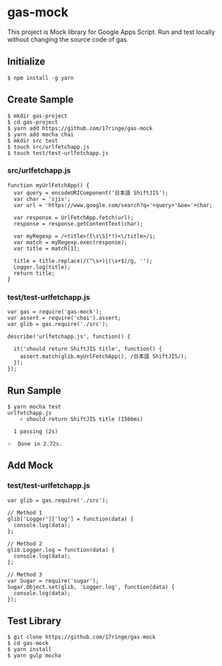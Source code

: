 # gas-mock

This project is Mock library for Google Apps Script.
Run and test locally without changing the source code of gas.

## Initialize

```
$ npm install -g yarn
```

## Create Sample

```
$ mkdir gas-project
$ cd gas-project
$ yarn add https://github.com/17ringe/gas-mock
$ yarn add mocha chai
$ mkdir src test
$ touch src/urlfetchapp.js
$ touch test/test-urlfetchapp.js
```

### src/urlfetchapp.js

```
function myUrlFetchApp() {
  var query = encodeURIComponent('日本語 ShiftJIS');
  var char = 'sjis';
  var url = 'https://www.google.com/search?q='+query+'&oe='+char;

  var response = UrlFetchApp.fetch(url);
  response = response.getContentText(char);

  var myRegexp = /<title>([\s\S]*?)<\/title>/i;
  var match = myRegexp.exec(response);
  var title = match[1];

  title = title.replace(/(^\s+)|(\s+$)/g, '');
  Logger.log(title);
  return title;
}
```

### test/test-urlfetchapp.js

```
var gas = require('gas-mock');
var assert = require('chai').assert;
var glib = gas.require('./src');

describe('urlfetchapp.js', function() {

  it('should return ShiftJIS title', function() {
    assert.match(glib.myUrlFetchApp(), /日本語 ShiftJIS/);
  });
});
```

## Run Sample

```
$ yarn mocha test
urlfetchapp.js
    ✓ should return ShiftJIS title (1566ms)

  1 passing (2s)

✨  Done in 2.72s.
```

## Add Mock

### test/test-urlfetchapp.js

```
var glib = gas.require('./src');

// Method 1
glib['Logger']['log'] = function(data) {
  console.log(data);
};

// Method 2
glib.Logger.log = function(data) {
  console.log(data);
};

// Method 3
var Sugar = require('sugar');
Sugar.Object.set(glib, 'Logger.log', function(data) {
  console.log(data);
});
```

## Test Library

```
$ git clone https://github.com/17ringe/gas-mock
$ cd gas-mock
$ yarn install
$ yarn gulp mocha
```
